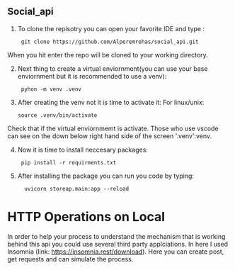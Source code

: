 ## Social_api

1. To clone the repisotry you can open your favorite IDE and type :

        git clone https://github.com/Alperemrehas/social_api.git

When you hit enter the repo will be cloned to your working directory.

2. Next thing to create a virtual enviornment(you can use your base enviornment but it is recommended to use a venv):

        pyhon -m venv .venv

3. After creating the venv not it is time to activate it:
    For linux/unix:
   
       source .venv/bin/activate

Check that if the virtual enviornmemt is activate. Those who use vscode can see on the down below right hand side of the screen '.venv':venv.

4. Now it is time to install neccesary packages:

        pip install -r requirments.txt

5. After installing the package you can run you code by typing:
 
         uvicorn storeap.main:app --reload
# HTTP Operations on Local
 In order to help your process to understand the mechanism that is working behind this api you could use several third party applciations. In here I used Insomnia (link: https://insomnia.rest/download). Here you can create post, get requests and can simulate the process.